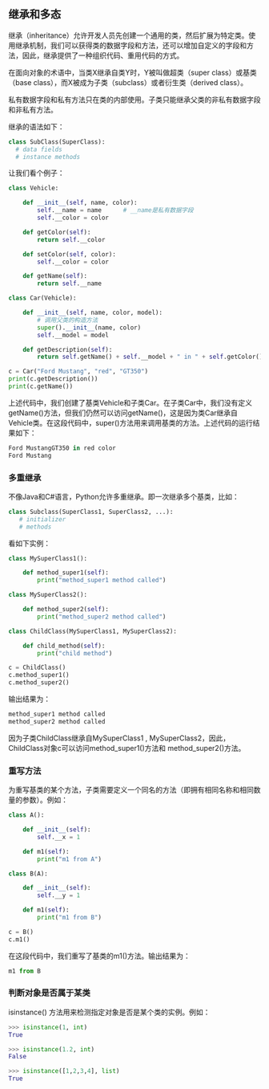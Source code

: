
## 继承和多态

继承（inheritance）允许开发人员先创建一个通用的类，然后扩展为特定类。使用继承机制，我们可以获得类的数据字段和方法，还可以增加自定义的字段和方法，因此，继承提供了一种组织代码、重用代码的方式。

在面向对象的术语中，当类X继承自类Y时，Y被叫做超类（super class）或基类（base class），而X被成为子类（subclass）或者衍生类（derived class）。

私有数据字段和私有方法只在类的内部使用。子类只能继承父类的非私有数据字段和非私有方法。

继承的语法如下：

```python
class SubClass(SuperClass):
  # data fields
  # instance methods
```

让我们看个例子：

```python
class Vehicle:

    def __init__(self, name, color):
        self.__name = name      # __name是私有数据字段
        self.__color = color

    def getColor(self):
        return self.__color

    def setColor(self, color):
        self.__color = color

    def getName(self):
        return self.__name

class Car(Vehicle):

    def __init__(self, name, color, model):
        # 调用父类的构造方法
        super().__init__(name, color)
        self.__model = model

    def getDescription(self):
        return self.getName() + self.__model + " in " + self.getColor() + " color"

c = Car("Ford Mustang", "red", "GT350")
print(c.getDescription())
print(c.getName())
```

上述代码中，我们创建了基类Vehicle和子类Car。在子类Car中，我们没有定义getName()方法，但我们仍然可以访问getName()，这是因为类Car继承自Vehicle类。在这段代码中，super()方法用来调用基类的方法。上述代码的运行结果如下：

```python
Ford MustangGT350 in red color
Ford Mustang
```

### 多重继承

不像Java和C\#语言，Python允许多重继承。即一次继承多个基类，比如：

```python
class Subclass(SuperClass1, SuperClass2, ...):
   # initializer
   # methods
```

看如下实例：

```python
class MySuperClass1():

    def method_super1(self):
        print("method_super1 method called")

class MySuperClass2():

    def method_super2(self):
        print("method_super2 method called")

class ChildClass(MySuperClass1, MySuperClass2):

    def child_method(self):
        print("child method")

c = ChildClass()
c.method_super1()
c.method_super2()

```

输出结果为：

```python
method_super1 method called
method_super2 method called
```

因为子类ChildClass继承自MySuperClass1 , MySuperClass2，因此，ChildClass对象c可以访问method\_super1()方法和 method\_super2()方法。

### 重写方法

为重写基类的某个方法，子类需要定义一个同名的方法（即拥有相同名称和相同数量的参数）。例如：

```python
class A():

    def __init__(self):
        self.__x = 1

    def m1(self):
        print("m1 from A")

class B(A):

    def __init__(self):
        self.__y = 1

    def m1(self):
        print("m1 from B")

c = B()
c.m1()
```
在这段代码中，我们重写了基类的m1()方法。输出结果为：

```python
m1 from B
```

### 判断对象是否属于某类

isinstance() 方法用来检测指定对象是否是某个类的实例。例如：

```python
>>> isinstance(1, int)
True

>>> isinstance(1.2, int)
False

>>> isinstance([1,2,3,4], list)
True
```

